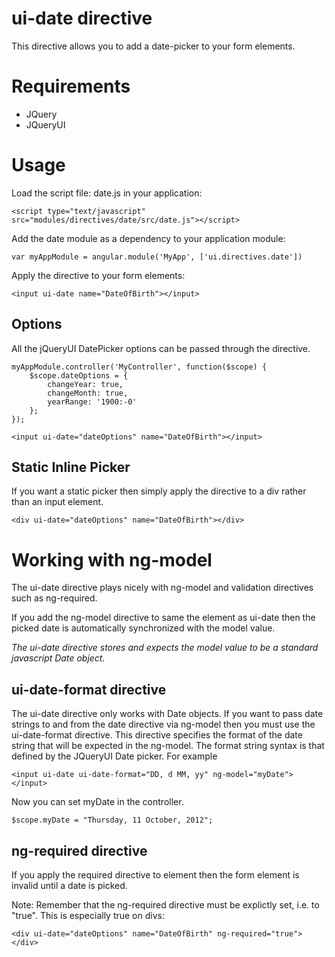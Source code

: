 # ui-date directive

This directive allows you to add a date-picker to your form elements.

# Requirements

- JQuery
- JQueryUI

# Usage

Load the script file: date.js in your application:

    <script type="text/javascript" src="modules/directives/date/src/date.js"></script>

Add the date module as a dependency to your application module:

    var myAppModule = angular.module('MyApp', ['ui.directives.date'])

Apply the directive to your form elements:

    <input ui-date name="DateOfBirth"></input>

## Options

All the jQueryUI DatePicker options can be passed through the directive.

	myAppModule.controller('MyController', function($scope) {
		$scope.dateOptions = {
			changeYear: true,
			changeMonth: true,
			yearRange: '1900:-0'
		};
	});

    <input ui-date="dateOptions" name="DateOfBirth"></input>

## Static Inline Picker

If you want a static picker then simply apply the directive to a div rather than an input element.

    <div ui-date="dateOptions" name="DateOfBirth"></div>

# Working with ng-model

The ui-date directive plays nicely with ng-model and validation directives such as ng-required.

If you add the ng-model directive to same the element as ui-date then the picked date is automatically synchronized with the model value.

_The ui-date directive stores and expects the model value to be a standard javascript Date object._

## ui-date-format directive
The ui-date directive only works with Date objects.
If you want to pass date strings to and from the date directive via ng-model then you must use the ui-date-format directive.
This directive specifies the format of the date string that will be expected in the ng-model.
The format string syntax is that defined by the JQueryUI Date picker. For example

    <input ui-date ui-date-format="DD, d MM, yy" ng-model="myDate"></input>

Now you can set myDate in the controller.

    $scope.myDate = "Thursday, 11 October, 2012";

## ng-required directive

If you apply the required directive to element then the form element is invalid until a date is picked.

Note: Remember that the ng-required directive must be explictly set, i.e. to "true".  This is especially true on divs:

    <div ui-date="dateOptions" name="DateOfBirth" ng-required="true"></div>


